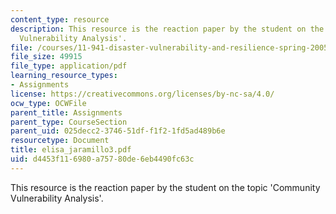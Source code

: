 ```yaml
---
content_type: resource
description: This resource is the reaction paper by the student on the topic 'Community
  Vulnerability Analysis'.
file: /courses/11-941-disaster-vulnerability-and-resilience-spring-2005/d4453f116980a75780de6eb4490fc63c_elisa_jaramillo3.pdf
file_size: 49915
file_type: application/pdf
learning_resource_types:
- Assignments
license: https://creativecommons.org/licenses/by-nc-sa/4.0/
ocw_type: OCWFile
parent_title: Assignments
parent_type: CourseSection
parent_uid: 025decc2-3746-51df-f1f2-1fd5ad489b6e
resourcetype: Document
title: elisa_jaramillo3.pdf
uid: d4453f11-6980-a757-80de-6eb4490fc63c
---
```

This resource is the reaction paper by the student on the topic 'Community Vulnerability Analysis'.